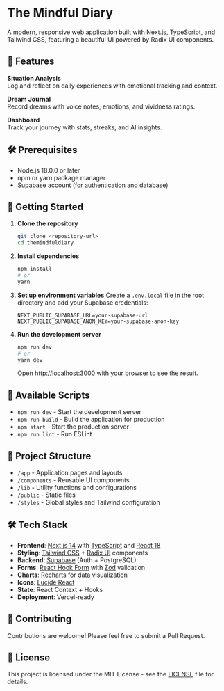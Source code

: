 # The Mindful Diary

A modern, responsive web application built with Next.js, TypeScript, and Tailwind CSS, featuring a beautiful UI powered by Radix UI components.

## 🚀 Features

**Situation Analysis**  
Log and reflect on daily experiences with emotional tracking and context.

**Dream Journal**  
Record dreams with voice notes, emotions, and vividness ratings.

**Dashboard**  
Track your journey with stats, streaks, and AI insights.

## 🛠️ Prerequisites

- Node.js 18.0.0 or later
- npm or yarn package manager
- Supabase account (for authentication and database)

## 🚀 Getting Started

1. **Clone the repository**
   ```bash
   git clone <repository-url>
   cd themindfuldiary
   ```

2. **Install dependencies**
   ```bash
   npm install
   # or
   yarn
   ```

3. **Set up environment variables**
   Create a `.env.local` file in the root directory and add your Supabase credentials:
   ```env
   NEXT_PUBLIC_SUPABASE_URL=your-supabase-url
   NEXT_PUBLIC_SUPABASE_ANON_KEY=your-supabase-anon-key
   ```

4. **Run the development server**
   ```bash
   npm run dev
   # or
   yarn dev
   ```
   Open [http://localhost:3000](http://localhost:3000) with your browser to see the result.

## 🚀 Available Scripts

- `npm run dev` - Start the development server
- `npm run build` - Build the application for production
- `npm start` - Start the production server
- `npm run lint` - Run ESLint

## 📁 Project Structure

- `/app` - Application pages and layouts
- `/components` - Reusable UI components
- `/lib` - Utility functions and configurations
- `/public` - Static files
- `/styles` - Global styles and Tailwind configuration

## 🛠️ Tech Stack

- **Frontend**: [Next.js 14](https://nextjs.org/) with [TypeScript](https://www.typescriptlang.org/) and [React 18](https://reactjs.org/)
- **Styling**: [Tailwind CSS](https://tailwindcss.com/) + [Radix UI](https://www.radix-ui.com/) components  
- **Backend**: [Supabase](https://supabase.com/) (Auth + PostgreSQL)  
- **Forms**: [React Hook Form](https://react-hook-form.com/) with [Zod](https://zod.dev/) validation  
- **Charts**: [Recharts](https://recharts.org/) for data visualization  
- **Icons**: [Lucide React](https://lucide.dev/)  
- **State**: React Context + Hooks  
- **Deployment**: Vercel-ready

## 🤝 Contributing

Contributions are welcome! Please feel free to submit a Pull Request.

## 📄 License

This project is licensed under the MIT License - see the [LICENSE](LICENSE) file for details.
